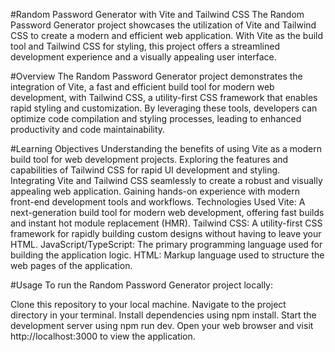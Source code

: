 #Random Password Generator with Vite and Tailwind CSS
The Random Password Generator project showcases the utilization of Vite and Tailwind CSS to create a modern and efficient web application. With Vite as the build tool and Tailwind CSS for styling, this project offers a streamlined development experience and a visually appealing user interface.

#Overview
The Random Password Generator project demonstrates the integration of Vite, a fast and efficient build tool for modern web development, with Tailwind CSS, a utility-first CSS framework that enables rapid styling and customization. By leveraging these tools, developers can optimize code compilation and styling processes, leading to enhanced productivity and code maintainability.

#Learning Objectives
Understanding the benefits of using Vite as a modern build tool for web development projects.
Exploring the features and capabilities of Tailwind CSS for rapid UI development and styling.
Integrating Vite and Tailwind CSS seamlessly to create a robust and visually appealing web application.
Gaining hands-on experience with modern front-end development tools and workflows.
Technologies Used
Vite: A next-generation build tool for modern web development, offering fast builds and instant hot module replacement (HMR).
Tailwind CSS: A utility-first CSS framework for rapidly building custom designs without having to leave your HTML.
JavaScript/TypeScript: The primary programming language used for building the application logic.
HTML: Markup language used to structure the web pages of the application.

#Usage
To run the Random Password Generator project locally:

Clone this repository to your local machine.
Navigate to the project directory in your terminal.
Install dependencies using npm install.
Start the development server using npm run dev.
Open your web browser and visit http://localhost:3000 to view the application.
